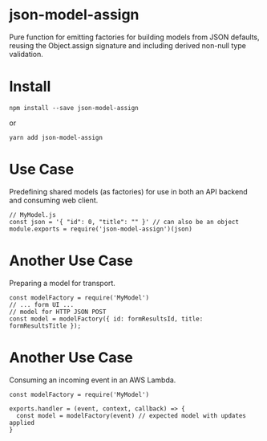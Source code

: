 # json-model-assign
Pure function for emitting factories for building models from JSON defaults, reusing the Object.assign signature and including derived non-null type validation.

# Install
```
npm install --save json-model-assign
```

or

```
yarn add json-model-assign
```

# Use Case
Predefining shared models (as factories) for use in both an API backend and consuming web client.

```
// MyModel.js
const json = '{ "id": 0, "title": "" }' // can also be an object
module.exports = require('json-model-assign')(json)
```

# Another Use Case
Preparing a model for transport.

```
const modelFactory = require('MyModel')
// ... form UI ...
// model for HTTP JSON POST
const model = modelFactory({ id: formResultsId, title: formResultsTitle });
```

# Another Use Case
Consuming an incoming event in an AWS Lambda.

```
const modelFactory = require('MyModel')

exports.handler = (event, context, callback) => {
  const model = modelFactory(event) // expected model with updates applied
}
